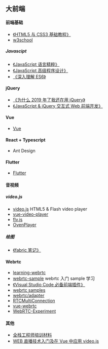 ## 大前端

#### 前端基础

- [《HTML5 与 CSS3 基础教程》](https://book.douban.com/subject/25878992/)
- [w3school](http://www.w3school.com.cn/)

##### Javascipt

- [《JavaScript 语言精粹》](https://book.douban.com/subject/3590768/)
- [《JavaScript 高级程序设计》](https://book.douban.com/subject/10546125/)
- [《深入理解 ES6》](https://book.douban.com/subject/27072230/)

#### jQuery

- [《为什么 2019 年了我还在用 jQuery》](z=MjM5MDE0Mjc4MA==&mid=2651016539&idx=2&sn=13b7286a07b9105ec7c42300d01d1384&chksm=bdbeb5088ac93c1e20d8c08d1d5762bfb57adadb9543620428fb78d4627f50c554a33c3329ef&mpshare=1&scene=1&srcid=#rd)
- [《JavaScript & jQuery 交互式 Web 前端开发》](https://book.douban.com/subject/26433805/)

#### Vue

- [Vue](./vue/ReadMe.md)

#### React + Typescript

- Ant Design

#### Flutter

- [Flutter](./Flutter/ReadMe.md)

#### 音视频

##### video.js

- [video.js](https://github.com/videojs/video.js) HTML5 & Flash video player
- [vue-video-player](https://github.com/surmon-china/vue-video-player)
- [flv.js](https://github.com/bilibili/flv.js)
- [OvenPlayer](https://github.com/AirenSoft/OvenPlayer)

##### 绘图

- [《fabric 笔记》](https://ithelp.ithome.com.tw/users/20111995/ironman/2099)

#### Webrtc

- [learning-webrtc](./learning-webrtc)
- [webrtc-sample](./webrtc) webrtc 入门 sample 学习
- [《Visual Studio Code 必备前端插件》](https://www.cnblogs.com/huanghuali/p/9525153.html)
- [webrtc samples](https://github.com/webrtc/samples)
- [webrtc/adapter](https://github.com/webrtc/adapter)
- [RTCMultiConnection](https://github.com/muaz-khan/RTCMultiConnection)
- [vue-webrtc](https://github.com/westonsoftware/vue-webrtc)
- [WebRTC-Experiment](https://github.com/muaz-khan/WebRTC-Experiment)

#### 其他

- [全栈工程师培训材料](https://github.com/ruanyf/jstraining)
- [WEB 直播技术入门及在 Vue 中应用 video.js](https://savokiss.com/tech/web-live-tech-with-vue.html)
